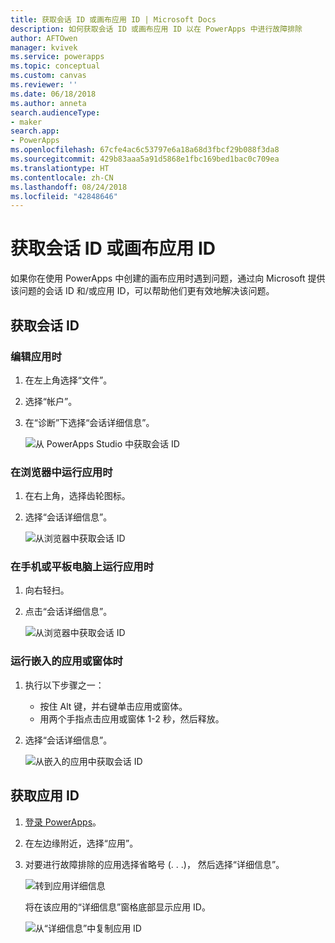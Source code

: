 ```yaml
---
title: 获取会话 ID 或画布应用 ID | Microsoft Docs
description: 如何获取会话 ID 或画布应用 ID 以在 PowerApps 中进行故障排除
author: AFTOwen
manager: kvivek
ms.service: powerapps
ms.topic: conceptual
ms.custom: canvas
ms.reviewer: ''
ms.date: 06/18/2018
ms.author: anneta
search.audienceType:
- maker
search.app:
- PowerApps
ms.openlocfilehash: 67cfe4ac6c53797e6a18a68d3fbcf29b088f3da8
ms.sourcegitcommit: 429b83aaa5a91d5868e1fbc169bed1bac0c709ea
ms.translationtype: HT
ms.contentlocale: zh-CN
ms.lasthandoff: 08/24/2018
ms.locfileid: "42848646"
---
```

# <a name="get-a-session-id-or-a-canvas-app-id"></a>获取会话 ID 或画布应用 ID
如果你在使用 PowerApps 中创建的画布应用时遇到问题，通过向 Microsoft 提供该问题的会话 ID 和/或应用 ID，可以帮助他们更有效地解决该问题。

## <a name="get-the-session-id"></a>获取会话 ID

### <a name="when-editing-an-app"></a>编辑应用时
1. 在左上角选择“文件”。

1. 选择“帐户”。

1. 在“诊断”下选择“会话详细信息”。

    ![从 PowerApps Studio 中获取会话 ID](media/get-sessionid/studio.png)

### <a name="when-running-an-app-in-a-browser"></a>在浏览器中运行应用时
1. 在右上角，选择齿轮图标。

1. 选择“会话详细信息”。

    ![从浏览器中获取会话 ID](media/get-sessionid/browser.png)

### <a name="when-running-an-app-on-a-phone-or-a-tablet"></a>在手机或平板电脑上运行应用时
1. 向右轻扫。

1. 点击“会话详细信息”。

    ![从浏览器中获取会话 ID](media/get-sessionid/mobile.png)

### <a name="when-running-an-embedded-app-or-form"></a>运行嵌入的应用或窗体时
1. 执行以下步骤之一：

    - 按住 Alt 键，并右键单击应用或窗体。
    - 用两个手指点击应用或窗体 1-2 秒，然后释放。

1. 选择“会话详细信息”。

    ![从嵌入的应用中获取会话 ID](media/get-sessionid/embedded.png)

## <a name="get-an-app-id"></a>获取应用 ID
1. [登录 PowerApps](https://powerapps.microsoft.com)。

1. 在左边缘附近，选择“应用”。

1. 对要进行故障排除的应用选择省略号 (. . .)， 然后选择“详细信息”。

    ![转到应用详细信息](./media/get-sessionid/details.png)

    将在该应用的“详细信息”窗格底部显示应用 ID。

    ![从“详细信息”中复制应用 ID](./media/get-sessionid/app-id.png)
